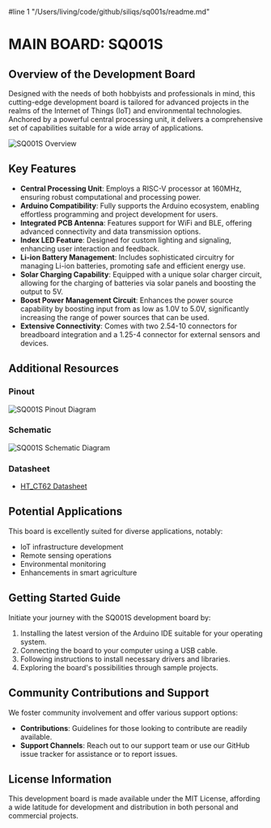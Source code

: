 #line 1 "/Users/living/code/github/siliqs/sq001s/readme.md"
# MAIN BOARD: SQ001S

## Overview of the Development Board

Designed with the needs of both hobbyists and professionals in mind, this cutting-edge development board is tailored for advanced projects in the realms of the Internet of Things (IoT) and environmental technologies. Anchored by a powerful central processing unit, it delivers a comprehensive set of capabilities suitable for a wide array of applications.

![SQ001S Overview](./overview.png?raw=true)

## Key Features

- **Central Processing Unit**: Employs a RISC-V processor at 160MHz, ensuring robust computational and processing power.
- **Arduino Compatibility**: Fully supports the Arduino ecosystem, enabling effortless programming and project development for users.
- **Integrated PCB Antenna**: Features support for WiFi and BLE, offering advanced connectivity and data transmission options.
- **Index LED Feature**: Designed for custom lighting and signaling, enhancing user interaction and feedback.
- **Li-ion Battery Management**: Includes sophisticated circuitry for managing Li-ion batteries, promoting safe and efficient energy use.
- **Solar Charging Capability**: Equipped with a unique solar charger circuit, allowing for the charging of batteries via solar panels and boosting the output to 5V.
- **Boost Power Management Circuit**: Enhances the power source capability by boosting input from as low as 1.0V to 5.0V, significantly increasing the range of power sources that can be used.
- **Extensive Connectivity**: Comes with two 2.54-10 connectors for breadboard integration and a 1.25-4 connector for external sensors and devices.

## Additional Resources

### Pinout

![SQ001S Pinout Diagram](./pinout.png?raw=true)

### Schematic

![SQ001S Schematic Diagram](./schematic.png?raw=true)

### Datasheet

- [HT_CT62 Datasheet](./HTCT62.pdf "Datasheet for the HT-CT62 chip")

## Potential Applications

This board is excellently suited for diverse applications, notably:
- IoT infrastructure development
- Remote sensing operations
- Environmental monitoring
- Enhancements in smart agriculture

## Getting Started Guide

Initiate your journey with the SQ001S development board by:
1. Installing the latest version of the Arduino IDE suitable for your operating system.
2. Connecting the board to your computer using a USB cable.
3. Following instructions to install necessary drivers and libraries.
4. Exploring the board's possibilities through sample projects.

## Community Contributions and Support

We foster community involvement and offer various support options:
- **Contributions**: Guidelines for those looking to contribute are readily available.
- **Support Channels**: Reach out to our support team or use our GitHub issue tracker for assistance or to report issues.

## License Information

This development board is made available under the MIT License, affording a wide latitude for development and distribution in both personal and commercial projects.
